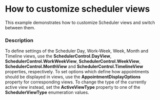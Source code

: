 # How to customize scheduler views


<p>This example demonstrates how to customize Scheduler views and switch between them.</p>


<h3>Description</h3>

<p>To define settings of the Scheduler Day, Work-Week, Week, Month and Timeline views, use the <strong>SchedulerControl.DayView</strong>, <strong>SchedulerControl.WorkWeekView</strong>,<strong> SchedulerControl.WeekView</strong>, <strong>SchedulerControl.MonthView</strong> and <strong>SchedulerControl.TimelineView</strong> properties, respectively. To set options which define how appointments should be displayed in views, use the <strong>AppointmentDisplayOptions</strong> property for corresponding views. To change the type of the currently active view instead, set the <strong>ActiveViewType</strong> property to one of the <strong>SchedulerViewType</strong> enumeration values.</p>

<br/>


